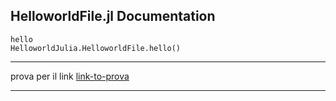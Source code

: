 ## HelloworldFile.jl Documentation

```@docs
hello
HelloworldJulia.HelloworldFile.hello()

```
---

prova per il link [link-to-prova](@ref)

---